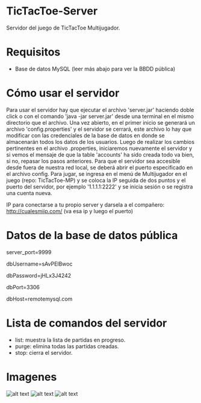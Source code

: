# TicTacToe-Server
Servidor del juego de TicTacToe Multijugador.

# Requisitos
- Base de datos MySQL (leer más abajo para ver la BBDD pública)

# Cómo usar el servidor
Para usar el servidor hay que ejecutar el archivo 'server.jar' haciendo doble click o con el comando 'java -jar server.jar' desde una terminal en el mismo directorio que el archivo. Una vez abierto, en el primer inicio se generará un archivo 'config.properties' y el servidor se cerrará, este archivo lo hay que modificar con las credenciales de la base de datos en donde se almacenarán todos los datos de los usuarios. Luego de realizar los cambios pertinentes en el archivo .properties, iniciaremos nuevamente el servidor y si vemos el mensaje de que la table 'accounts' ha sido creada todo va bien, si no, repasar los pasos anteriores.
Para que el servidor sea accesible desde fuera de nuestra red local, se deberá abrir el puerto especificado en el archivo config.
Para jugar, se ingresa en el menú de Multijugador en el juego (repo: TicTacToe-MP) y se coloca la IP seguida de dos puntos y el puerto del servidor, por ejemplo '1.1.1.1:2222' y se inicia sesión o se registra una cuenta nueva.

IP para conectarse a tu propio server y darsela a el compañero: http://cualesmiip.com/ (va esa ip y luego el puerto)

# Datos de la base de datos pública

server_port=9999

dbUsername=sAvPElBwoc

dbPassword=jHLx3J4242

dbPort=3306

dbHost=remotemysql.com

# Lista de comandos del servidor
- list: muestra la lista de partidas en progreso.
- purge: elimina todas las partidas creadas.
- stop: cierra el servidor.

# Imagenes
![alt text](https://cdn.discordapp.com/attachments/317157900365594645/638266175821840384/unknown.png)
![alt text](https://cdn.discordapp.com/attachments/317157900365594645/638266473181216818/unknown.png)
![alt text](https://cdn.discordapp.com/attachments/317157900365594645/638266610116984872/unknown.png)

